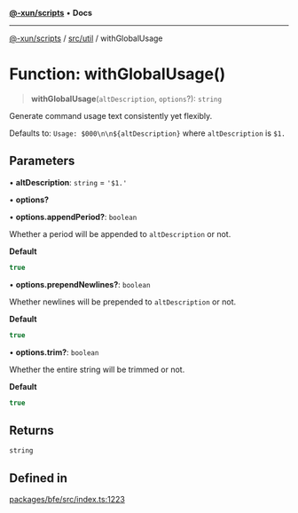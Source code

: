 [**@-xun/scripts**](../../../README.md) • **Docs**

***

[@-xun/scripts](../../../README.md) / [src/util](../README.md) / withGlobalUsage

# Function: withGlobalUsage()

> **withGlobalUsage**(`altDescription`, `options`?): `string`

Generate command usage text consistently yet flexibly.

Defaults to: `Usage: $000\n\n${altDescription}` where `altDescription` is
`$1.`

## Parameters

• **altDescription**: `string` = `'$1.'`

• **options?**

• **options.appendPeriod?**: `boolean`

Whether a period will be appended to `altDescription` or not.

**Default**

```ts
true
```

• **options.prependNewlines?**: `boolean`

Whether newlines will be prepended to `altDescription` or not.

**Default**

```ts
true
```

• **options.trim?**: `boolean`

Whether the entire string will be trimmed or not.

**Default**

```ts
true
```

## Returns

`string`

## Defined in

[packages/bfe/src/index.ts:1223](https://github.com/Xunnamius/xscripts/blob/89eebe76ad675b35907b3379b29bfde27fd5a5b8/packages/bfe/src/index.ts#L1223)
